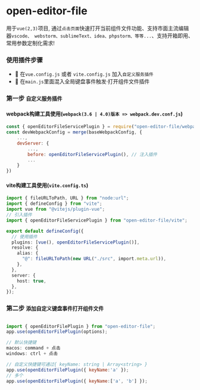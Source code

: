 # open-editor-file

用于`vue(2,3)`项目, 通过`点击页面`快速打开当前组件文件功能、支持市面主流编辑器`vscode、 webstorm、sublimeText、idea、phpstorm、等等...`、支持开箱即用、常用参数定制化需求! 

### 使用插件步骤
- 🎃 在`vue.config.js` 或者 `vite.config.js` 加入`自定义服务插件`
- 🎃 在`main.js`里面混入全局键盘事件触发·打开组件文件插件



### 第一步 ```自定义服务插件```
#### webpack构建工具使用(`webpack(3.6 | 4.0)版本 => webpack.dev.conf.js`)
```js
const { openEditorFileServicePlugin } = require("open-editor-file/webpack");
const devWebpackConfig = merge(baseWebpackConfig, {
    ...,
    devServer: {
        ...,
        before: openEditorFileServicePlugin(), // 注入插件
        ...
    }
})
```
<!-- > `webpack(5.0)版本 => webpack.dev.conf.js` -->



#### vite构建工具使用(`vite.config.ts`)
```ts
import { fileURLToPath, URL } from "node:url";
import { defineConfig } from "vite";
import vue from "@vitejs/plugin-vue";
// 引入插件
import { openEditorFileServicePlugin } from "open-editor-file/vite";

export default defineConfig({
  // 使用插件
  plugins: [vue(), openEditorFileServicePlugin()],
  resolve: {
    alias: {
      "@": fileURLToPath(new URL("./src", import.meta.url)),
    },
  },
  server: {
    host: true,
  },
});

```


### 第二步 ```添加自定义键盘事件打开组件文件```

```js

import { openEditorFilePlugin } from "open-editor-file";
app.use(openEditorFilePlugin(options);

// 默认快捷键
macos: command + 点击
windows: ctrl + 点击

// 自定义快捷键可通过{ keyName: string | Array<string> }
app.use(openEditorFilePlugin({ keyName:'a' });
// 多个
app.use(openEditorFilePlugin({ keyName:['a', 'b'] });
```